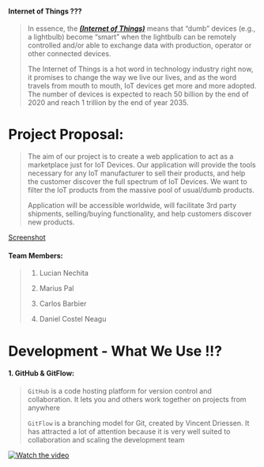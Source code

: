 #### Internet of Things ???


> In essence, the **_[(Internet of Things)](https://www.youtube.com/watch?v=LlhmzVL5bm8)_** means that “dumb” devices (e.g., a lightbulb) become “smart” when the lightbulb can be remotely controlled and/or able to exchange data with production, operator or other connected devices. 
>
> The Internet of Things is a hot word in technology industry right now, it promises to change the way we live our lives, and as the word travels from mouth to mouth, IoT devices get more and more adopted. The number of devices is expected to reach 50 billion by the end of 2020 and reach 1 trillion by the end of year 2035.

# Project Proposal:

> The aim of our project is to create a web application to act as a marketplace just for IoT Devices. Our application will provide the tools necessary for any IoT manufacturer to sell their products, and help the customer discover the full spectrum of IoT Devices. We want to filter the IoT products from the massive pool of usual/dumb products.
>
> Application will be accessible worldwide, will facilitate 3rd party shipments, selling/buying functionality, and help customers discover new products.



[Screenshot](old-radio-and-telephonel.gif)

#### Team Members:

 >1.  Lucian Nechita
 >
 >2.  Marius Pal
 >
 >3.  Carlos Barbier
 >
 >4.  Daniel Costel Neagu

  
# Development - What We Use !!? 

#### 1. GitHub & GitFlow:
> `GitHub` is a code hosting platform for version control and collaboration. It lets you and others work together on projects from anywhere
>
> `GitFlow` is a branching model for Git, created by Vincent Driessen. It has attracted a lot of attention because it is very well suited to collaboration and scaling the development team


[![Watch the video](GitFlow.gif)](https://youtu.be/aJnFGMclhU8?t=199)

